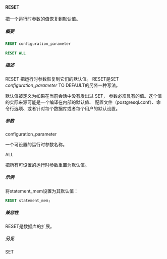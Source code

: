 #### RESET

把一个运行时参数的值恢复到默认值。

##### 概要

```sql
RESET configuration_parameter
 
RESET ALL
```

##### 描述

RESET 把运行时参数恢复到它们的默认值。 RESET是SET *configuration_parameter* TO DEFAULT的另外一种写法。

默认值被定义为如果在当前会话中没有发出过 SET， 参数必须具有的值。这个值的实际来源可能是一个编译在内部的默认值、 配置文件（postgresql.conf）、命令行选项、或者针对每个数据库或者每个用户的默认设置。

##### 参数

configuration_parameter

一个可设置的运行时参数名称。 

ALL

把所有可设置的运行时参数重置为默认值。

##### 示例

将statement_mem设置为其默认值：

```sql
RESET statement_mem; 
```

##### 兼容性

RESET是数据库的扩展。

##### 另见

SET